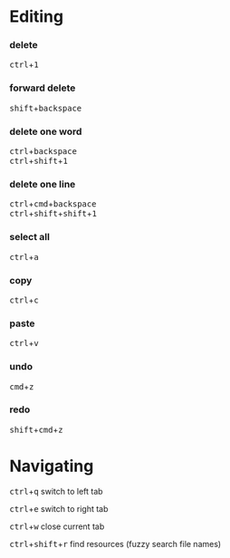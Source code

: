 # Editing
### delete
<kbd>ctrl</kbd>+<kbd>1</kbd>

### forward delete
<kbd>shift</kbd>+<kbd>backspace</kbd>

### delete one word
<kbd>ctrl</kbd>+<kbd>backspace</kbd></br>
<kbd>ctrl</kbd>+<kbd>shift</kbd>+<kbd>1</kbd>

### delete one line
<kbd>ctrl</kbd>+<kbd>cmd</kbd>+<kbd>backspace</kbd></br>
<kbd>ctrl</kbd>+<kbd>shift</kbd>+<kbd>shift</kbd>+<kbd>1</kbd>

### select all
<kbd>ctrl</kbd>+<kbd>a</kbd>

### copy
<kbd>ctrl</kbd>+<kbd>c</kbd>

### paste
<kbd>ctrl</kbd>+<kbd>v</kbd>

### undo
<kbd>cmd</kbd>+<kbd>z</kbd>

### redo
<kbd>shift</kbd>+<kbd>cmd</kbd>+<kbd>z</kbd>

# Navigating
<kbd>ctrl</kbd>+<kbd>q</kbd> switch to left tab

<kbd>ctrl</kbd>+<kbd>e</kbd> switch to right tab

<kbd>ctrl</kbd>+<kbd>w</kbd> close current tab

<kbd>ctrl</kbd>+<kbd>shift</kbd>+<kbd>r</kbd> find resources (fuzzy search file names)
